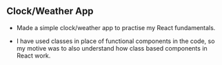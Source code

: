 ## Clock/Weather App

- Made a simple clock/weather app to practise my React fundamentals.

- I have used classes in place of functional components in the code, so my motive was to also understand how class based components in React work.